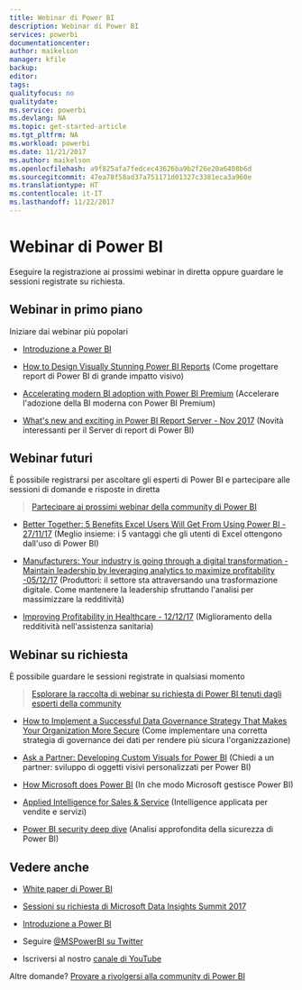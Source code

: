 ```yaml
---
title: Webinar di Power BI
description: Webinar di Power BI
services: powerbi
documentationcenter: 
author: maikelson
manager: kfile
backup: 
editor: 
tags: 
qualityfocus: no
qualitydate: 
ms.service: powerbi
ms.devlang: NA
ms.topic: get-started-article
ms.tgt_pltfrm: NA
ms.workload: powerbi
ms.date: 11/21/2017
ms.author: maikelson
ms.openlocfilehash: a9f825afa7fedcec43626ba9b2f26e20a6408b6d
ms.sourcegitcommit: 47ea78f58ad37a751171d01327c3381eca3a960e
ms.translationtype: HT
ms.contentlocale: it-IT
ms.lasthandoff: 11/22/2017
---
```

# <a name="power-bi-webinars"></a>Webinar di Power BI

Eseguire la registrazione ai prossimi webinar in diretta oppure guardare le sessioni registrate su richiesta.

## <a name="featured-webinars"></a>Webinar in primo piano

Iniziare dai webinar più popolari

- [Introduzione a Power BI](https://info.microsoft.com/getting-started-with-power-bi-ondemand.html?Is=Website)

- [How to Design Visually Stunning Power BI Reports](https://community.powerbi.com/t5/Webinars-and-Video-Gallery/5-3-17-Webinar-How-to-Design-Visually-Stunning-Power-BI-Reports/m-p/168204?Is=Website) (Come progettare report di Power BI di grande impatto visivo)

- [Accelerating modern BI adoption with Power BI Premium](https://info.microsoft.com/powerbi-premium-webinar-ondemand.html?Is=Website) (Accelerare l'adozione della BI moderna con Power BI Premium)

- [What's new and exciting in Power BI Report Server - Nov 2017](https://info.microsoft.com/whats-new-powerbi-report-server.html?Is=Website) (Novità interessanti per il Server di report di Power BI)


## <a name="upcoming-webinars"></a>Webinar futuri

È possibile registrarsi per ascoltare gli esperti di Power BI e partecipare alle sessioni di domande e risposte in diretta

>[Partecipare ai prossimi webinar della community di Power BI](https://community.powerbi.com/t5/Webinars-and-Video-Gallery/bd-p/VideoTipsTricks?filter=webinars&featured=yes&Is=Website)

- [Better Together: 5 Benefits Excel Users Will Get From Using Power BI - 27/11/17](https://info.microsoft.com/excel-powerbi-better-together.html?Is=Website) (Meglio insieme: i 5 vantaggi che gli utenti di Excel ottengono dall'uso di Power BI)

- [Manufacturers: Your industry is going through a digital transformation - Maintain leadership by leveraging analytics to maximize profitability -05/12/17](https://info.microsoft.com/digital-transformation-in-manufacturing.html?Is=Website) (Produttori: il settore sta attraversando una trasformazione digitale. Come mantenere la leadership sfruttando l'analisi per massimizzare la redditività)

- [Improving Profitability in Healthcare - 12/12/17](https://info.microsoft.com/improving-profitability-in-healthcare.html?Is=Website) (Miglioramento della redditività nell'assistenza sanitaria)

## <a name="on-demand-webinars"></a>Webinar su richiesta

È possibile guardare le sessioni registrate in qualsiasi momento

>[Esplorare la raccolta di webinar su richiesta di Power BI tenuti dagli esperti della community](https://community.powerbi.com/t5/Webinars-and-Video-Gallery/bd-p/VideoTipsTricks?filter=webinars&featured=yes&Is=Website)

- [How to Implement a Successful Data Governance Strategy That Makes Your Organization More Secure](https://info.microsoft.com/powerbi-data-governance-strategy-ondemand.html?Is=Website) (Come implementare una corretta strategia di governance dei dati per rendere più sicura l'organizzazione)

- [Ask a Partner: Developing Custom Visuals for Power BI](https://community.powerbi.com/t5/Webinars-and-Video-Gallery/Ask-a-Partner-Developing-Custom-Visuals-for-Power-BI/m-p/150368?Is=Website) (Chiedi a un partner: sviluppo di oggetti visivi personalizzati per Power BI)

- [How Microsoft does Power BI](https://info.microsoft.com/US-PowerBI-WBNR-FY17-11Nov-29-BIATMIcrosoft274828_01Registration-ForminBody.html?Is=Website) (In che modo Microsoft gestisce Power BI)

- [Applied Intelligence for Sales & Service](https://info.microsoft.com/applied-intelligence-for-sales-service.html?Is=Website) (Intelligence applicata per vendite e servizi)

- [Power BI security deep dive](https://community.powerbi.com/t5/Webinars-and-Video-Gallery/5-23-2017-Power-BI-security-deep-dive-by-Kasper-de-Jonge/m-p/161476?Is=Website) (Analisi approfondita della sicurezza di Power BI)

## <a name="see-also"></a>Vedere anche

- [White paper di Power BI](whitepapers.md)

- [Sessioni su richiesta di Microsoft Data Insights Summit 2017](https://community.powerbi.com/t5/Data-Insights-Summit-2017-On/bd-p/DataInsightsSummit2017OnDemand?Is=Website)

- [Introduzione a Power BI](service-get-started.md)

- Seguire [@MSPowerBI su Twitter](https://twitter.com/mspowerbi)

- Iscriversi al nostro [canale di YouTube](https://www.youtube.com/mspowerbi)

Altre domande? [Provare a rivolgersi alla community di Power BI](https://community.powerbi.com/)
